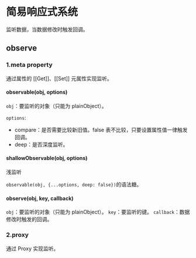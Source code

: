 # 简易响应式系统

监听数据，当数据修改时触发回调。

## observe

### 1.meta property

通过属性的 [[Get]]、[[Set]] 元属性实现监听。

#### observable(obj, options)

```obj```：要监听的对象（只能为 plainObject）。

```options```:

* compare：是否需要比较新旧值。false 表不比较，只要设置属性值一律触发回调。
* deep：是否深度监听。

#### shallowObservable(obj, options)

浅监听

```observable(obj, {...options, deep: false})```的语法糖。

#### observe(obj, key, callback)
```obj```：要监听的对象（只能为 plainObject）。
```key```：要监听的键。
```callback```：数据修改时触发的回调。

### 2.proxy

通过 Proxy 实现监听。

